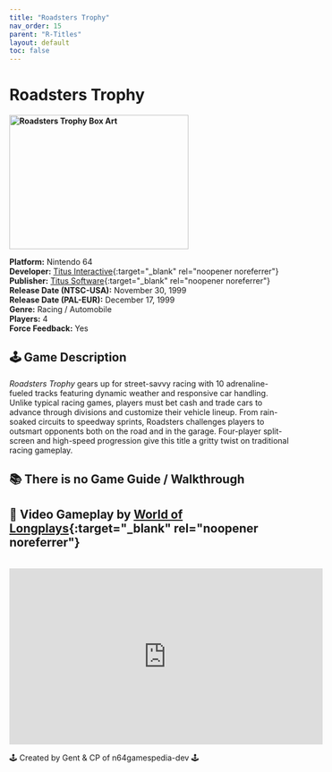 ```yaml
---
title: "Roadsters Trophy"
nav_order: 15
parent: "R-Titles"
layout: default
toc: false
---
```


# Roadsters Trophy

<b>
<img src="https://images.launchbox-app.com/8991f786-c986-497c-92d5-fbd18940f427.jpg" alt="Roadsters Trophy Box Art" width="320" height="240" />
</b>

**Platform:** Nintendo 64  
**Developer:** [Titus Interactive](https://en.wikipedia.org/wiki/Titus_Interactive){:target="_blank" rel="noopener noreferrer"}  
**Publisher:** [Titus Software](https://en.wikipedia.org/wiki/Titus_Interactive#Subsidiaries){:target="_blank" rel="noopener noreferrer"}  
**Release Date (NTSC-USA):** November 30, 1999  
**Release Date (PAL-EUR):** December 17, 1999  
**Genre:** Racing / Automobile  
**Players:** 4  
**Force Feedback:** Yes  

## 🕹️ Game Description
*Roadsters Trophy* gears up for street-savvy racing with 10 adrenaline-fueled tracks featuring dynamic weather and responsive car handling. Unlike typical racing games, players must bet cash and trade cars to advance through divisions and customize their vehicle lineup. From rain-soaked circuits to speedway sprints, Roadsters challenges players to outsmart opponents both on the road and in the garage. Four-player split-screen and high-speed progression give this title a gritty twist on traditional racing gameplay.

## 📚 There is no Game Guide / Walkthrough

## 🎥 Video Gameplay by [World of Longplays](https://www.youtube.com/channel/UCVi6ofFy7QyJJrZ9l0-fwbQ){:target="_blank" rel="noopener noreferrer"}
<br />  
<iframe width="560" height="315" src="https://www.youtube.com/embed/-UoE9-gZszo" title="Roadsters Trophy (N64) Longplay" frameborder="0" allowfullscreen></iframe>

🕹️ Created by Gent & CP of n64gamespedia-dev 🕹️  
<!-- Vault Format: n64gamespedia-dev -->  
<!-- Protocol Source: _vault-specs/format-protocol.md -->
